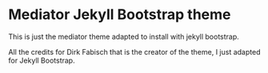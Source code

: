 # Mediator Jekyll Bootstrap theme

This is just the mediator theme adapted to install with jekyll bootstrap.

All the credits for Dirk Fabisch that is the creator of the theme, I just adapted for
Jekyll Bootstrap.
